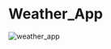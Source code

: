 # Weather_App
![weather_app](https://github.com/aaadil123/Weather_App/assets/92225498/3a04483a-1373-4ce7-a65e-a13fd2a60c6d)
